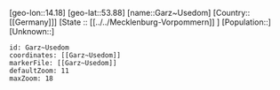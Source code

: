 ﻿---
location: [53.88,14.18]
mapzoom: [7,12] 
mapmarker: city 
type: City
tags:
- geo/City


SpocWebEntityId: 30371
isDeleted: false
confidential: public

---
[geo-lon::14.18]
[geo-lat::53.88]
[name::Garz~Usedom]
[Country::[[Germany]]]
[State :: [[../../Mecklenburg-Vorpommern]] ]
[Population::]
[Unknown::]


```leaflet
id: Garz~Usedom
coordinates: [[Garz~Usedom]]
markerFile: [[Garz~Usedom]]
defaultZoom: 11 
maxZoom: 18
```
